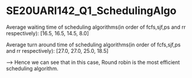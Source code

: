 # SE20UARI142_Q1_SchedulingAlgo

Average waiting time of scheduling algorithms(in order of fcfs,sjf,ps and rr respectively): [16.5, 16.5, 14.5, 8.0]

Average turn around time of scheduling algorithms(in order of fcfs,sjf,ps and rr respectively): [27.0, 27.0, 25.0, 18.5]

--> Hence we can see that in this case, Round robin is the most efficient scheduling algorithm.
